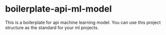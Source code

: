 # boilerplate-api-ml-model

This is a boilerplate for api machine learning model. You can use this project structure as the standard for your ml projects.
